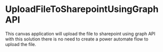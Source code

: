 # UploadFileToSharepointUsingGraphAPI

This canvas application will upload the file to sharepoint using graph API with this solution there is no need to create a power automate flow to upload the file.
